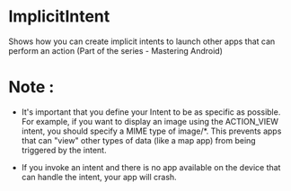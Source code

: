 # ImplicitIntent
Shows how you can create implicit intents to launch other apps that can perform an action (Part of the series - Mastering Android)

# Note :
* It's important that you define your Intent to be as specific as possible. For example, if you want to display an image using the ACTION_VIEW intent, you should specify a MIME type of image/*. This prevents apps that can "view" other types of data (like a map app) from being triggered by the intent.

* If you invoke an intent and there is no app available on the device that can handle the intent, your app will crash.
